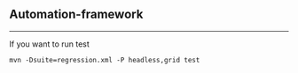 ## Automation-framework
***
If you want to run test
```
mvn -Dsuite=regression.xml -P headless,grid test
```
